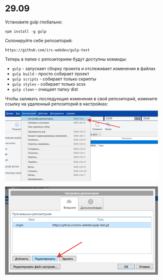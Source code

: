 # 29.09

Установите gulp глобально:

```
npm install -g gulp
```

Склонируйте себе репозиторий:

```
https://github.com/irs-webdev/gulp-test
```

Теперь в папке с репозиторием будут доступны команды:

- `gulp` - запускает сборку проекта и отслеживает изменения в файлах
- `gulp build` - просто собирает проект
- `gulp scripts` - собирает только скрипты
- `gulp styles` - собирает только scss
- `gulp clean` - очищает папку dist

Чтобы заливать последующие изменения в свой репозиторий, измените ссылку на удаленный репозиторий в настройках:

![настройки](img/1.png)

![редактировать](img/2.png)

